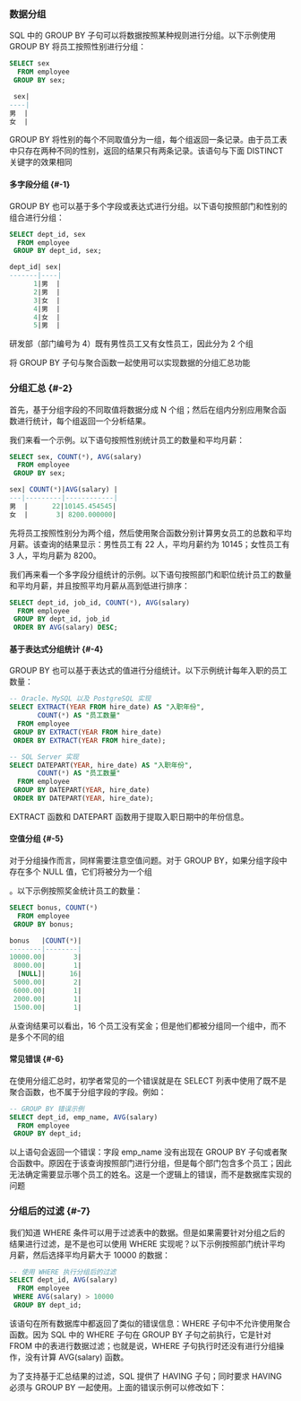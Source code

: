 ### 数据分组

SQL 中的 GROUP BY 子句可以将数据按照某种规则进行分组。以下示例使用 GROUP BY 将员工按照性别进行分组：

```sql
SELECT sex
  FROM employee
 GROUP BY sex;

 sex|
----|
男  |
女  |
```

GROUP BY 将性别的每个不同取值分为一组，每个组返回一条记录。由于员工表中只存在两种不同的性别，返回的结果只有两条记录。该语句与下面 DISTINCT 关键字的效果相同

#### 多字段分组 {#-1}

GROUP BY 也可以基于多个字段或表达式进行分组。以下语句按照部门和性别的组合进行分组：

```sql
SELECT dept_id, sex
  FROM employee
 GROUP BY dept_id, sex;

dept_id| sex|
-------|----|
      1|男  |
      2|男  |
      3|女  |
      4|男  |
      4|女  |
      5|男  |
```

研发部（部门编号为 4）既有男性员工又有女性员工，因此分为 2 个组

将 GROUP BY 子句与聚合函数一起使用可以实现数据的分组汇总功能

### 分组汇总 {#-2}

首先，基于分组字段的不同取值将数据分成 N 个组；然后在组内分别应用聚合函数进行统计，每个组返回一个分析结果。

我们来看一个示例。以下语句按照性别统计员工的数量和平均月薪：

```sql
SELECT sex, COUNT(*), AVG(salary)
  FROM employee
 GROUP BY sex;

sex| COUNT(*)|AVG(salary) |
---|---------|------------|
男  |      22|10145.454545|
女  |       3| 8200.000000|
```

先将员工按照性别分为两个组，然后使用聚合函数分别计算男女员工的总数和平均月薪。该查询的结果显示：男性员工有 22 人，平均月薪约为 10145；女性员工有 3 人，平均月薪为 8200。

我们再来看一个多字段分组统计的示例。以下语句按照部门和职位统计员工的数量和平均月薪，并且按照平均月薪从高到低进行排序：

```sql
SELECT dept_id, job_id, COUNT(*), AVG(salary)
  FROM employee
 GROUP BY dept_id, job_id
 ORDER BY AVG(salary) DESC;
```

#### 基于表达式分组统计 {#-4}

GROUP BY 也可以基于表达式的值进行分组统计。以下示例统计每年入职的员工数量：

```sql
-- Oracle、MySQL 以及 PostgreSQL 实现
SELECT EXTRACT(YEAR FROM hire_date) AS "入职年份",
       COUNT(*) AS "员工数量"
  FROM employee
 GROUP BY EXTRACT(YEAR FROM hire_date)
 ORDER BY EXTRACT(YEAR FROM hire_date);

-- SQL Server 实现
SELECT DATEPART(YEAR, hire_date) AS "入职年份",
       COUNT(*) AS "员工数量"
  FROM employee
 GROUP BY DATEPART(YEAR, hire_date)
 ORDER BY DATEPART(YEAR, hire_date);
```

EXTRACT 函数和 DATEPART 函数用于提取入职日期中的年份信息。

#### 空值分组 {#-5}

对于分组操作而言，同样需要注意空值问题。对于 GROUP BY，如果分组字段中存在多个 NULL 值，它们将被分为一个组

。以下示例按照奖金统计员工的数量：

```sql
SELECT bonus, COUNT(*)
  FROM employee
 GROUP BY bonus;

bonus   |COUNT(*)|
--------|--------|
10000.00|       3|
 8000.00|       1|
  [NULL]|      16|
 5000.00|       2|
 6000.00|       1|
 2000.00|       1|
 1500.00|       1|
```

从查询结果可以看出，16 个员工没有奖金；但是他们都被分组同一个组中，而不是多个不同的组

#### 常见错误 {#-6}

在使用分组汇总时，初学者常见的一个错误就是在 SELECT 列表中使用了既不是聚合函数，也不属于分组字段的字段。例如：

```sql
-- GROUP BY 错误示例
SELECT dept_id, emp_name, AVG(salary)
  FROM employee
 GROUP BY dept_id;
```

以上语句会返回一个错误：字段 emp\_name 没有出现在 GROUP BY 子句或者聚合函数中。原因在于该查询按照部门进行分组，但是每个部门包含多个员工；因此无法确定需要显示哪个员工的姓名。这是一个逻辑上的错误，而不是数据库实现的问题

### 分组后的过滤 {#-7}

我们知道 WHERE 条件可以用于过滤表中的数据。但是如果需要针对分组之后的结果进行过滤，是不是也可以使用 WHERE 实现呢？以下示例按照部门统计平均月薪，然后选择平均月薪大于 10000 的数据：

```sql
-- 使用 WHERE 执行分组后的过滤
SELECT dept_id, AVG(salary)
  FROM employee
 WHERE AVG(salary) > 10000
 GROUP BY dept_id;
```

该语句在所有数据库中都返回了类似的错误信息：WHERE 子句中不允许使用聚合函数。因为 SQL 中的 WHERE 子句在 GROUP BY 子句之前执行，它是针对 FROM 中的表进行数据过滤；也就是说，WHERE 子句执行时还没有进行分组操作，没有计算 AVG\(salary\) 函数。

为了支持基于汇总结果的过滤，SQL 提供了 HAVING 子句；同时要求 HAVING 必须与 GROUP BY 一起使用。上面的错误示例可以修改如下：

